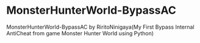 # MonsterHunterWorld-BypassAC
MonsterHunterWorld-BypassAC by RiritoNinigaya(My First Bypass Internal AntiCheat from game Monster Hunter World using Python)
